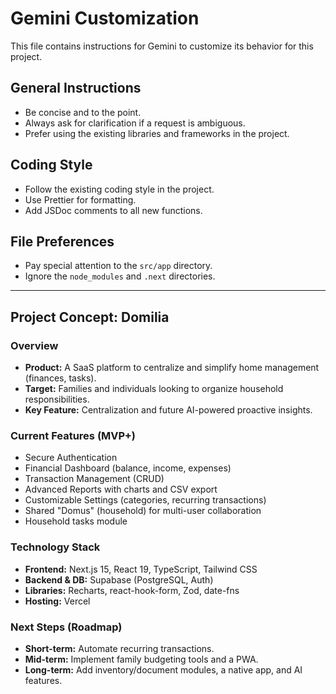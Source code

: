 # Gemini Customization

This file contains instructions for Gemini to customize its behavior for this project.

## General Instructions

- Be concise and to the point.
- Always ask for clarification if a request is ambiguous.
- Prefer using the existing libraries and frameworks in the project.

## Coding Style

- Follow the existing coding style in the project.
- Use Prettier for formatting.
- Add JSDoc comments to all new functions.

## File Preferences

- Pay special attention to the `src/app` directory.
- Ignore the `node_modules` and `.next` directories.

---

## Project Concept: Domilia

### Overview
- **Product:** A SaaS platform to centralize and simplify home management (finances, tasks).
- **Target:** Families and individuals looking to organize household responsibilities.
- **Key Feature:** Centralization and future AI-powered proactive insights.

### Current Features (MVP+)
- Secure Authentication
- Financial Dashboard (balance, income, expenses)
- Transaction Management (CRUD)
- Advanced Reports with charts and CSV export
- Customizable Settings (categories, recurring transactions)
- Shared "Domus" (household) for multi-user collaboration
- Household tasks module

### Technology Stack
- **Frontend:** Next.js 15, React 19, TypeScript, Tailwind CSS
- **Backend & DB:** Supabase (PostgreSQL, Auth)
- **Libraries:** Recharts, react-hook-form, Zod, date-fns
- **Hosting:** Vercel

### Next Steps (Roadmap)
- **Short-term:** Automate recurring transactions.
- **Mid-term:** Implement family budgeting tools and a PWA.
- **Long-term:** Add inventory/document modules, a native app, and AI features.